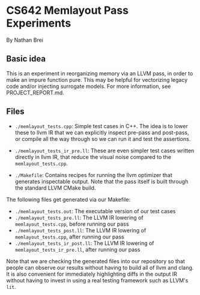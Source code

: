 
# CS642 Memlayout Pass Experiments
By Nathan Brei

## Basic idea
This is an experiment in reorganizing memory via an LLVM pass, in order to make an impure function pure. This may be helpful for vectorizing legacy code and/or injecting surrogate models. For more information, see PROJECT_REPORT.md. 

## Files
- `./memlayout_tests.cpp`: Simple test cases in C++. The idea is to lower these to llvm IR that we can explicitly inspect pre-pass and post-pass, or compile all the way through so we can run it and test the assertions. 

- `./memlayout_tests_ir_pre.ll`: These are even simpler test cases written directly in llvm IR, that reduce the visual noise compared to the `memlayout_tests.cpp`.

- `./Makefile`: Contains recipes for running the llvm optimizer that generates inspectable output. Note that the pass itself is built through the standard LLVM CMake build.

The following files get generated via our Makefile:

- `./memlayout_tests.out`: The executable version of our test cases
- `./memlayout_tests_pre.ll`: The LLVM IR lowering of `memlayout_tests.cpp`, before running our pass
- `./memlayout_tests_post.ll`: The LLVM IR lowering of `memlayout_tests.cpp`, after running our pass
- `./memlayout_tests_ir_post.ll`: The LLVM IR lowering of `memlayout_tests_ir_pre.ll`, after running our pass

Note that we are checking the generated files into our repository so that people can observe our results without having to build all of llvm and clang. It is also convenient for immediately highlighting diffs in the output IR without having to invest in using a real testing framework such as LLVM's `lit`.



